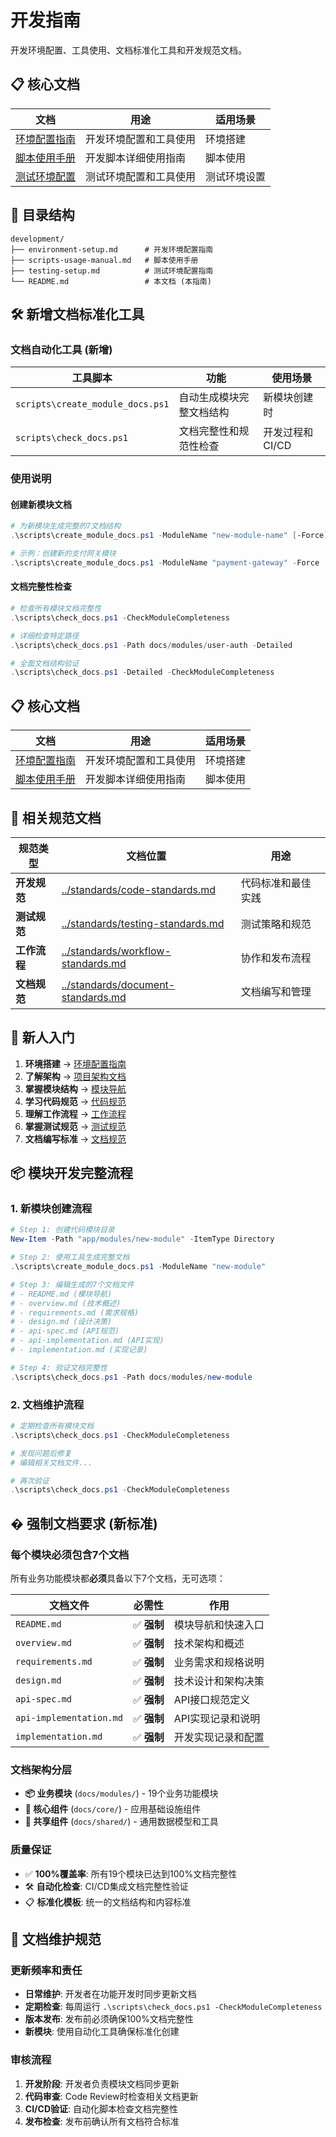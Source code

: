 # 开发指南

开发环境配置、工具使用、文档标准化工具和开发规范文档。

## 📋 核心文档

| 文档 | 用途 | 适用场景 |
|-----|------|---------|
| [环境配置指南](environment-setup.md) | 开发环境配置和工具使用 | 环境搭建 |
| [脚本使用手册](scripts-usage-manual.md) | 开发脚本详细使用指南 | 脚本使用 |
| [测试环境配置](testing-setup.md) | 测试环境配置和工具使用 | 测试环境设置 |

## 📂 目录结构

```
development/
├── environment-setup.md      # 开发环境配置指南
├── scripts-usage-manual.md   # 脚本使用手册
├── testing-setup.md          # 测试环境配置指南
└── README.md                 # 本文档 (本指南)
```

## 🛠️ 新增文档标准化工具

### 文档自动化工具 (新增)

| 工具脚本 | 功能 | 使用场景 |
|---------|------|---------|
| `scripts\create_module_docs.ps1` | 自动生成模块完整文档结构 | 新模块创建时 |
| `scripts\check_docs.ps1` | 文档完整性和规范性检查 | 开发过程和CI/CD |

### 使用说明

#### 创建新模块文档
```powershell
# 为新模块生成完整的7文档结构
.\scripts\create_module_docs.ps1 -ModuleName "new-module-name" [-Force]

# 示例：创建新的支付网关模块
.\scripts\create_module_docs.ps1 -ModuleName "payment-gateway" -Force
```

#### 文档完整性检查  
```powershell
# 检查所有模块文档完整性
.\scripts\check_docs.ps1 -CheckModuleCompleteness

# 详细检查特定路径
.\scripts\check_docs.ps1 -Path docs/modules/user-auth -Detailed

# 全面文档结构验证
.\scripts\check_docs.ps1 -Detailed -CheckModuleCompleteness
```

## 📋 核心文档

| 文档 | 用途 | 适用场景 |
|-----|------|---------|
| [环境配置指南](environment-setup.md) | 开发环境配置和工具使用 | 环境搭建 |
| [脚本使用手册](scripts-usage-manual.md) | 开发脚本详细使用指南 | 脚本使用 |

## 🔗 相关规范文档

| 规范类型 | 文档位置 | 用途 |
|---------|---------|------|
| **开发规范** | [../standards/code-standards.md](../standards/code-standards.md) | 代码标准和最佳实践 |
| **测试规范** | [../standards/testing-standards.md](../standards/testing-standards.md) | 测试策略和规范 |
| **工作流程** | [../standards/workflow-standards.md](../standards/workflow-standards.md) | 协作和发布流程 |
| **文档规范** | [../standards/document-standards.md](../standards/document-standards.md) | 文档编写和管理 |

## 🚀 新人入门

1. **环境搭建** → [环境配置指南](environment-setup.md)
2. **了解架构** → [项目架构文档](../architecture/overview.md)
3. **掌握模块结构** → [模块导航](../modules/README.md)
4. **学习代码规范** → [代码规范](../standards/code-standards.md)
5. **理解工作流程** → [工作流程](../standards/workflow-standards.md)
6. **掌握测试规范** → [测试规范](../standards/testing-standards.md)
7. **文档编写标准** → [文档规范](../standards/document-standards.md)

## 📦 模块开发完整流程

### 1. 新模块创建流程
```powershell
# Step 1: 创建代码模块目录
New-Item -Path "app/modules/new-module" -ItemType Directory

# Step 2: 使用工具生成完整文档
.\scripts\create_module_docs.ps1 -ModuleName "new-module"

# Step 3: 编辑生成的7个文档文件
# - README.md (模块导航)
# - overview.md (技术概述)
# - requirements.md (需求规格)
# - design.md (设计决策)
# - api-spec.md (API规范)
# - api-implementation.md (API实现)
# - implementation.md (实现记录)

# Step 4: 验证文档完整性
.\scripts\check_docs.ps1 -Path docs/modules/new-module
```

### 2. 文档维护流程
```powershell
# 定期检查所有模块文档
.\scripts\check_docs.ps1 -CheckModuleCompleteness

# 发现问题后修复
# 编辑相关文档文件...

# 再次验证
.\scripts\check_docs.ps1 -CheckModuleCompleteness
```

## � 强制文档要求 (新标准)

### 每个模块必须包含7个文档
所有业务功能模块都**必须**具备以下7个文档，无可选项：

| 文档文件 | 必需性 | 作用 |
|---------|-------|------|
| `README.md` | ✅ **强制** | 模块导航和快速入口 |
| `overview.md` | ✅ **强制** | 技术架构和概述 |
| `requirements.md` | ✅ **强制** | 业务需求和规格说明 |
| `design.md` | ✅ **强制** | 技术设计和架构决策 |
| `api-spec.md` | ✅ **强制** | API接口规范定义 |
| `api-implementation.md` | ✅ **强制** | API实现记录和说明 |
| `implementation.md` | ✅ **强制** | 开发实现记录和配置 |

### 文档架构分层
- **📦 业务模块** (`docs/modules/`) - 19个业务功能模块
- **🔧 核心组件** (`docs/core/`) - 应用基础设施组件  
- **🔗 共享组件** (`docs/shared/`) - 通用数据模型和工具

### 质量保证
- ✅ **100%覆盖率**: 所有19个模块已达到100%文档完整性
- 🛠️ **自动化检查**: CI/CD集成文档完整性验证
- 📋 **标准化模板**: 统一的文档结构和内容标准

## 📝 文档维护规范

### 更新频率和责任
- **日常维护**: 开发者在功能开发时同步更新文档
- **定期检查**: 每周运行 `.\scripts\check_docs.ps1 -CheckModuleCompleteness`
- **版本发布**: 发布前必须确保100%文档完整性
- **新模块**: 使用自动化工具确保标准化创建

### 审核流程
1. **开发阶段**: 开发者负责模块文档同步更新
2. **代码审查**: Code Review时检查相关文档更新
3. **CI/CD验证**: 自动化脚本检查文档完整性
4. **发布检查**: 发布前确认所有文档符合标准
